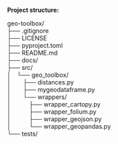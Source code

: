 **Project structure:**

geo-toolbox/\
├── .gitignore\
├── LICENSE\
├── pyproject.toml\
├── README.md\
├── docs/\
├── src/\
│&emsp;└── geo_toolbox/\
│&emsp;&emsp;├── distances.py\
│&emsp;&emsp;├── mygeodataframe.py\
│&emsp;&emsp;└── wrappers/\
│&emsp;&emsp;&emsp;├── wrapper_cartopy.py\
│&emsp;&emsp;&emsp;├── wrapper_folium.py\
│&emsp;&emsp;&emsp;├── wrapper_geojson.py\
│&emsp;&emsp;&emsp;└── wrapper_geopandas.py\
└── tests/
